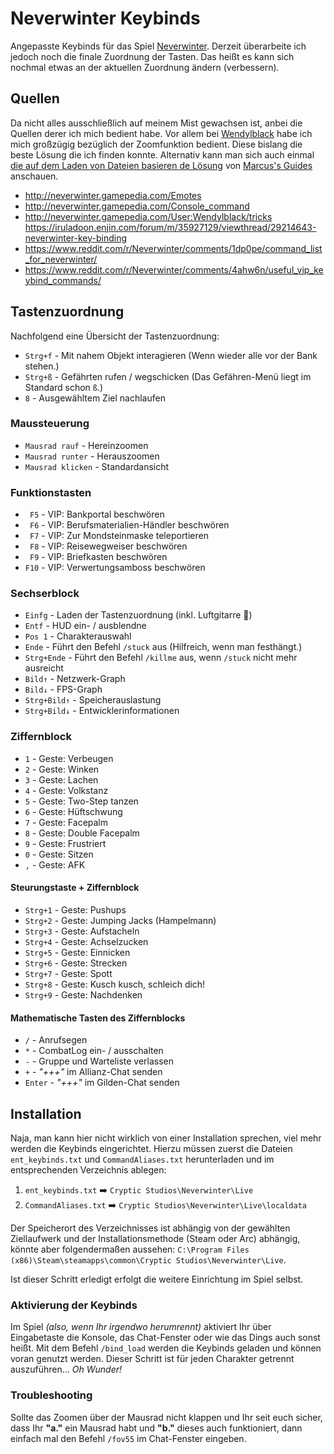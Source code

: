 # Neverwinter Keybinds
Angepasste Keybinds für das Spiel [Neverwinter](http://www.arcgames.com/de/games/neverwinter). Derzeit überarbeite ich jedoch noch die finale Zuordnung der Tasten. Das heißt es kann sich nochmal etwas an der aktuellen Zuordnung ändern (verbessern).

## Quellen
Da nicht alles ausschließlich auf meinem Mist gewachsen ist, anbei die Quellen derer ich mich bedient habe. Vor allem bei [Wendylblack](http://neverwinter.gamepedia.com/User:Wendylblack/) habe ich mich großzügig bezüglich der Zoomfunktion bedient. Diese bislang die beste Lösung die ich finden konnte. Alternativ kann man sich auch einmal [die auf dem Laden von Dateien basieren de Lösung](http://bolorkestar.wixsite.com/marcusguide/usefull) von [Marcus's Guides](http://bolorkestar.wixsite.com/marcusguide) anschauen.

* http://neverwinter.gamepedia.com/Emotes
* http://neverwinter.gamepedia.com/Console_command
* http://neverwinter.gamepedia.com/User:Wendylblack/tricks https://iruladoon.enjin.com/forum/m/35927129/viewthread/29214643-neverwinter-key-binding
* https://www.reddit.com/r/Neverwinter/comments/1dp0pe/command_list_for_neverwinter/
* https://www.reddit.com/r/Neverwinter/comments/4ahw6n/useful_vip_keybind_commands/

## Tastenzuordnung
Nachfolgend eine Übersicht der Tastenzuordnung:

* `Strg+f` - Mit nahem Objekt interagieren (Wenn wieder alle vor der Bank stehen.)
* `Strg+ß` - Gefährten rufen / wegschicken (Das Gefähren-Menü liegt im Standard schon `ß`.)
* `8` - Ausgewähltem Ziel nachlaufen

### Maussteuerung
* `Mausrad rauf` - Hereinzoomen
* `Mausrad runter` - Herauszoomen
* `Mausrad klicken` - Standardansicht

### Funktionstasten
* ` F5` - VIP: Bankportal beschwören
* ` F6` - VIP: Berufsmaterialien-Händler beschwören
* ` F7` - VIP: Zur Mondsteinmaske teleportieren
* ` F8` - VIP: Reisewegweiser beschwören
* ` F9` - VIP: Briefkasten beschwören
* `F10` - VIP: Verwertungsamboss beschwören

### Sechserblock
* `Einfg` - Laden der Tastenzuordnung (inkl. Luftgitarre :guitar:)
* `Entf` - HUD ein- / ausblendne
* `Pos 1` - Charakterauswahl
* `Ende` - Führt den Befehl `/stuck` aus (Hilfreich, wenn man festhängt.)
* `Strg+Ende` - Führt den Befehl `/killme` aus, wenn `/stuck` nicht mehr ausreicht
* `Bild↑` - Netzwerk-Graph
* `Bild↓` - FPS-Graph
* `Strg+Bild↑` - Speicherauslastung
* `Strg+Bild↓` - Entwicklerinformationen

### Ziffernblock
* `1` - Geste: Verbeugen
* `2` - Geste: Winken
* `3` - Geste: Lachen
* `4` - Geste: Volkstanz
* `5` - Geste: Two-Step tanzen
* `6` - Geste: Hüftschwung
* `7` - Geste: Facepalm
* `8` - Geste: Double Facepalm
* `9` - Geste: Frustriert
* `0` - Geste: Sitzen
* `,` - Geste: AFK

#### Steurungstaste + Ziffernblock
* `Strg+1` - Geste: Pushups
* `Strg+2` - Geste: Jumping Jacks (Hampelmann)
* `Strg+3` - Geste: Aufstacheln
* `Strg+4` - Geste: Achselzucken
* `Strg+5` - Geste: Einnicken
* `Strg+6` - Geste: Strecken
* `Strg+7` - Geste: Spott
* `Strg+8` - Geste: Kusch kusch, schleich dich!
* `Strg+9` - Geste: Nachdenken

#### Mathematische Tasten des Ziffernblocks
* `/` - Anrufsegen
* `*` - CombatLog ein- / ausschalten
* `-` - Gruppe und Warteliste verlassen
* `+` - *"+++"* im Allianz-Chat senden
* `Enter` - *"+++"* im Gilden-Chat senden

## Installation
Naja, man kann hier nicht wirklich von einer Installation sprechen, viel mehr werden die Keybinds eingerichtet. Hierzu müssen zuerst die Dateien `ent_keybinds.txt` und `CommandAliases.txt` herunterladen und im entsprechenden Verzeichnis ablegen:

1. `ent_keybinds.txt` :arrow_right: `Cryptic Studios\Neverwinter\Live`
2. `CommandAliases.txt` :arrow_right: `Cryptic Studios\Neverwinter\Live\localdata`

Der Speicherort des Verzeichnisses ist abhängig von der gewählten Ziellaufwerk und der Installationsmethode (Steam oder Arc) abhängig, könnte aber folgendermaßen aussehen: `C:\Program Files (x86)\Steam\steamapps\common\Cryptic Studios\Neverwinter\Live`.

Ist dieser Schritt erledigt erfolgt die weitere Einrichtung im Spiel selbst.

### Aktivierung der Keybinds
Im Spiel *(also, wenn Ihr irgendwo herumrennt)* aktiviert Ihr über Eingabetaste die Konsole, das Chat-Fenster oder wie das Dings auch sonst heißt. Mit dem Befehl `/bind_load` werden die Keybinds geladen und können voran genutzt werden. Dieser Schritt ist für jeden Charakter getrennt auszuführen... *Oh Wunder!*

### Troubleshooting
Sollte das Zoomen über der Mausrad nicht klappen und Ihr seit euch sicher, dass Ihr **"a."** ein Mausrad habt und **"b."** dieses auch funktioniert, dann einfach mal den Befehl `/fov55` im Chat-Fenster eingeben.
